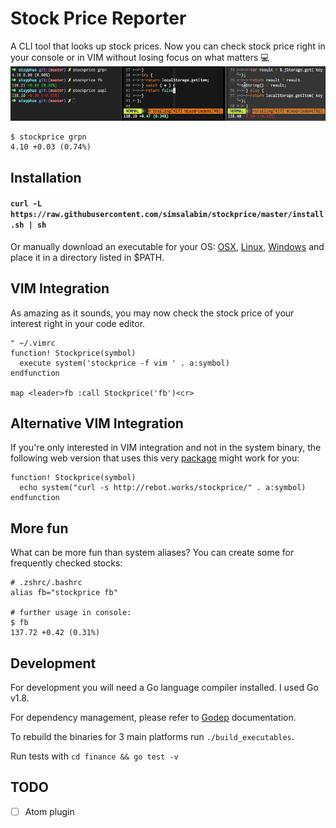 # Stock Price Reporter

A CLI tool that looks up stock prices.
Now you can check stock price right in your console or in VIM without losing focus on what matters :computer:
![](https://raw.githubusercontent.com/simsalabim/stockprice/master/colorized_stockprice.png?cache)

```shell
$ stockprice grpn
4.10 +0.03 (0.74%)
```

## Installation
#### `curl -L https://raw.githubusercontent.com/simsalabim/stockprice/master/install.sh | sh`

Or manually download an executable for your OS: [OSX](https://github.com/simsalabim/stockprice/blob/master/bin/stockprice), [Linux](https://github.com/simsalabim/stockprice/blob/master/bin/stockprice-lin), [Windows](https://github.com/simsalabim/stockprice/blob/master/bin/stockprice.exe) and place it in a directory listed in $PATH.

## VIM Integration
As amazing as it sounds, you may now check the stock price of your interest right in your code editor.

```vim
" ~/.vimrc
function! Stockprice(symbol)
  execute system('stockprice -f vim ' . a:symbol)
endfunction

map <leader>fb :call Stockprice('fb')<cr>
```

## Alternative VIM Integration
If you're only interested in VIM integration and not in the system binary, the following web version that
uses this very [package](https://github.com/simsalabim/rebot.works/blob/069fdf0cb33169026b4fea83483747f9f67af23e/main.go#L6) might work for you:
```vim
function! Stockprice(symbol)
  echo system("curl -s http://rebot.works/stockprice/" . a:symbol)
endfunction
```

## More fun
What can be more fun than system aliases? You can create some for frequently checked stocks:
```shell
# .zshrc/.bashrc
alias fb="stockprice fb"

# further usage in console:
$ fb
137.72 +0.42 (0.31%)
```

## Development

For development you will need a Go language compiler installed. I used Go v1.8.

For dependency management, please refer to [Godep](https://github.com/tools/godep) documentation.

To rebuild the binaries for 3 main platforms run `./build_executables`.

Run tests with `cd finance && go test -v`

## TODO
- [ ] Atom plugin
